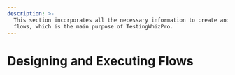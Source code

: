 ```yaml
---
description: >-
  This section incorporates all the necessary information to create and execute
  flows, which is the main purpose of TestingWhizPro.
---
```


# Designing and Executing Flows

